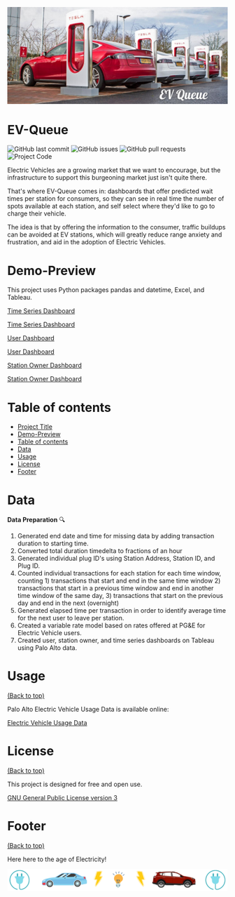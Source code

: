 ![Banner](https://github.com/CeliaSagas/EV-Queue/blob/1c39bc96dd561033cb5c162b8bdbf11fb56555bb/img/EV%20Queue.jpg)

# EV-Queue

<!-- Add buttons here -->


![GitHub last commit](https://img.shields.io/github/last-commit/celiasagas/ev-queue)
![GitHub issues](https://img.shields.io/github/issues-raw/celiasagas/ev-queue)
![GitHub pull requests](https://img.shields.io/github/issues-pr/celiasagas/ev-queue)
![Project Code](https://img.shields.io/github/languages/top/celiasagas/ev-queue)


<!-- Describe your project in brief -->

Electric Vehicles are a growing market that we want to encourage, but the infrastructure to support this burgeoning market just isn't quite there.

That's where EV-Queue comes in: dashboards that offer predicted wait times per station for consumers, so they can see in real time the number of spots available at each station, and self select where they'd like to go to charge their vehicle.

The idea is that by offering the information to the consumer, traffic buildups can be avoided at EV stations, which will greatly reduce range anxiety and frustration, and aid in the adoption of Electric Vehicles.

# Demo-Preview
<!-- Add a demo for your project -->

This project uses Python packages pandas and datetime, Excel, and Tableau.

[Time Series Dashboard](https://public.tableau.com/app/profile/celia.sagastume/viz/PaloAltoElectricVehicleChargingStations-TimeSeriesDashboard/EVChargingStations-TimeSeries)

[Time Series Dashboard](https://github.com/CeliaSagas/EV-Queue/blob/3255463ca3e10f165698d1ac0fc2dc03dc9a994b/img/TimeSeriesDashboard.png)



[User Dashboard](https://public.tableau.com/app/profile/celia.sagastume/viz/PaloAltoElectricVehicleChargingStations-StationDashboard/StationDashboard)

[User Dashboard](https://github.com/CeliaSagas/EV-Queue/blob/3255463ca3e10f165698d1ac0fc2dc03dc9a994b/img/UserDashboard.png)



[Station Owner Dashboard](https://github.com/CeliaSagas/EV-Queue/blob/3255463ca3e10f165698d1ac0fc2dc03dc9a994b/img/StationDashboard.png)

[Station Owner Dashboard](https://github.com/CeliaSagas/EV-Queue/blob/3255463ca3e10f165698d1ac0fc2dc03dc9a994b/img/StationDashboard.png)




# Table of contents


- [Project Title](#project-title)
- [Demo-Preview](#demo-preview)
- [Table of contents](#table-of-contents)
- [Data](#Data)
- [Usage](#usage)
- [License](#license)
- [Footer](#footer)

# Data

**Data Preparation** :mag:

1.	Generated end date and time for missing data by adding transaction duration to starting time.
2.	Converted total duration timedelta to fractions of an hour
3.  Generated individual plug ID's using Station Address, Station ID, and Plug ID.
3.	Counted individual transactions for each station for each time window, counting 1) transactions that start and end in the same time window 2) transactions that start in a previous time window and end in another time window of the same day, 3) transactions that start on the previous day and end in the next (overnight)
4.	Generated elapsed time per transaction in order to identify average time for the next user to leave per station.
5. Created a variable rate model based on rates offered at PG&E for Electric Vehicle users.
6. Created user, station owner, and time series dashboards on Tableau using Palo Alto data.


# Usage
[(Back to top)](#table-of-contents)

Palo Alto Electric Vehicle Usage Data is available online:

[Electric Vehicle Usage Data](https://data.cityofpaloalto.org/dataviews/257812/ELECT-VEHIC-CHARG-STATI-83602/)


# License
[(Back to top)](#table-of-contents)

This project is designed for free and open use.

[GNU General Public License version 3](https://opensource.org/licenses/GPL-3.0)

# Footer
[(Back to top)](#table-of-contents)

Here here to the age of Electricity!

<!-- Add the footer here -->

![Footer](https://github.com/CeliaSagas/EV-Queue/blob/3255463ca3e10f165698d1ac0fc2dc03dc9a994b/img/evqueuefooter.png)
